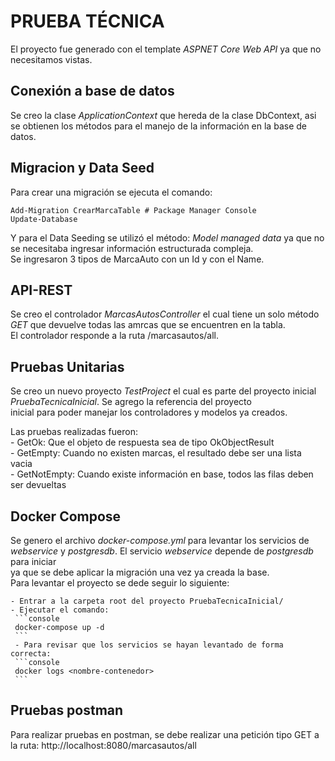 # PRUEBA TÉCNICA 

El proyecto fue generado con el template _ASPNET Core Web API_ ya que no necesitamos vistas. 

## Conexión a base de datos

Se creo la clase _ApplicationContext_ que hereda de la clase DbContext, asi se obtienen los métodos para el manejo de la información en la base de datos.  

## Migracion y Data Seed

Para crear una migración se ejecuta el comando:  

```console
Add-Migration CrearMarcaTable # Package Manager Console
Update-Database
``` 

Y para el Data Seeding se utilizó el método: _Model managed data_ ya que no se necesitaba ingresar información estructurada compleja.  
Se ingresaron 3 tipos de MarcaAuto con un Id y con el Name.

## API-REST

Se creo el controlador _MarcasAutosController_ el cual tiene un solo método _GET_ que devuelve todas las amrcas que se encuentren en la tabla.  
El controlador responde a la ruta /marcasautos/all.

## Pruebas Unitarias

Se creo un nuevo proyecto _TestProject_ el cual es parte del proyecto inicial _PruebaTecnicaInicial_. Se agrego la referencia del proyecto  
inicial para poder manejar los controladores y modelos ya creados.  

Las pruebas realizadas fueron:  
    - GetOk: Que el objeto de respuesta sea de tipo OkObjectResult  
    - GetEmpty: Cuando no existen marcas, el resultado debe ser una lista vacia  
    - GetNotEmpty: Cuando existe información en base, todos las filas deben ser devueltas  

## Docker Compose

Se genero el archivo _docker-compose.yml_ para levantar los servicios de _webservice_ y _postgresdb_. El servicio _webservice_ depende de _postgresdb_ para iniciar  
ya que se debe aplicar la migración una vez ya creada la base.  
Para levantar el proyecto se dede seguir lo siguiente:

    - Entrar a la carpeta root del proyecto PruebaTecnicaInicial/
    - Ejecutar el comando:
     ```console
     docker-compose up -d
     ```
     - Para revisar que los servicios se hayan levantado de forma correcta:
     ```console
     docker logs <nombre-contenedor>
     ```

## Pruebas postman

Para realizar pruebas en postman, se debe realizar una petición tipo GET a la ruta: http://localhost:8080/marcasautos/all

